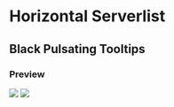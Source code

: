 # Horizontal Serverlist

## Black Pulsating Tooltips

### Preview
![](https://vgy.me/666ivb.gif) ![](https://vgy.me/htnABi.gif)
